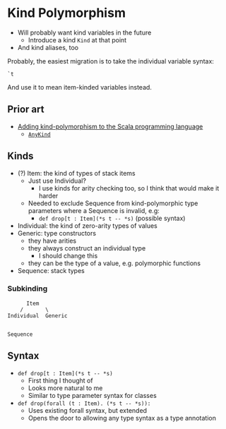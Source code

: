 # Kind Polymorphism

* Will probably want kind variables in the future
  * Introduce a kind `Kind` at that point
* And kind aliases, too

Probably, the easiest migration is to take the individual variable syntax:

```
`t
```

And use it to mean item-kinded variables instead.

## Prior art

* [Adding kind-polymorphism to the Scala programming language](https://codesync.global/media/adding-kind-polymorphism-to-the-scala-programming-language/)
  * [`AnyKind`](https://www.scala-lang.org/api/current/scala/AnyKind.html)

## Kinds

* (?) Item: the kind of types of stack items
  * Just use Individual?
    * I use kinds for arity checking too, so I think that would make it harder
  * Needed to exclude Sequence from kind-polymorphic type parameters where a
    Sequence is invalid, e.g:
    * `def drop[t : Item](*s t -- *s)` (possible syntax)
* Individual: the kind of zero-arity types of values
* Generic: type constructors
  * they have arities
  * they always construct an individual type
    * I should change this
  * they can be the type of a value, e.g. polymorphic functions
* Sequence: stack types

### Subkinding

```
      Item
    /       \
Individual  Generic


Sequence
```

## Syntax

* `def drop[t : Item](*s t -- *s)`
  * First thing I thought of
  * Looks more natural to me
  * Similar to type parameter syntax for classes
* `def drop(forall (t : Item). (*s t -- *s)):`
  * Uses existing forall syntax, but extended
  * Opens the door to allowing any type syntax as a type annotation
